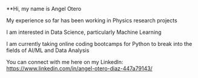 **Hi, my name is Angel Otero 

My experience so far has been working in Physics research projects

I am interested in Data Science, particularly Machine Learning

I am currently taking online coding bootcamps for Python to break into the fields of AI/ML and Data Analysis

You can connect with me here on my LinkedIn: https://www.linkedin.com/in/angel-otero-diaz-447a79143/

<!---
AngelOD565/AngelOD565 is a ✨ special ✨ repository because its `README.md` (this file) appears on your GitHub profile.
You can click the Preview link to take a look at your changes.
--->

